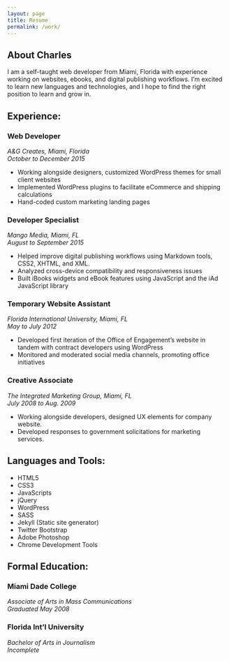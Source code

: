 ```yaml
---
layout: page
title: Resume
permalink: /work/
---
```


<section class="resume-about">
  <h2>About Charles</h2>
  <p>I am a self-taught web developer from Miami, Florida with experience working on websites, ebooks, and digital publishing workflows. I’m excited to learn new languages and technologies, and I hope to find the right position to learn and grow in.</p>
</section>

<section class="resume-exp">
<h2>Experience:</h2>

<h3>Web Developer</h3>
<em>A&G Creates, Miami, Florida</em><br/>
<em>October to December 2015</em>
<ul>
  <li>Working alongside designers, customized WordPress themes for small client websites</li>
  <li>Implemented WordPress plugins to facilitate eCommerce and shipping calculations</li>
  <li>Hand-coded custom marketing landing pages</li>
</ul>

<h3>Developer Specialist</h3>
<em>Mango Media, Miami, FL</em><br/>
<em>August to September 2015</em>
<ul>
  <li>Helped improve digital publishing workflows using Markdown tools, CSS2, XHTML, and XML.</li>
  <li>Analyzed cross-device compatibility and responsiveness issues</li>
  <li>Built iBooks widgets and eBook features using JavaScript and the iAd JavaScript library</li>
</ul>

<h3>Temporary Website Assistant</h3>
<em>Florida International University, Miami, FL</em><br/>
<em>May to July 2012</em>
<ul>
  <li>Developed first iteration of the Office of Engagement’s website in tandem with contract developers using WordPress</li>
  <li>Monitored and moderated social media channels, promoting office initiatives</li>
</ul>

<h3>Creative Associate</h3>
<em>The Integrated Marketing Group, Miami, FL</em><br/>
<em>July 2008 to Aug. 2009</em>
<ul>
  <li>Working alongside developers, designed UX elements for company website.</li>
  <li>Developed responses to government solicitations for marketing services.</li>
</ul>
</section>

<section class="resume-tools">
<h2>Languages and Tools:</h2>
<ul>
  <li>HTML5</li>
  <li>CSS3</li>
  <li>JavaScripts</li>
  <li>jQuery</li>
  <li>WordPress</li>
  <li>SASS</li>
  <li>Jekyll (Static site generator)</li>
  <li>Twitter Bootstrap</li>
  <li>Adobe Photoshop</li>
  <li>Chrome Development Tools</li>
</ul>
</section>

<section class="resume-ed">
<h2>Formal Education:</h2>

<h3>Miami Dade College</h3>
<em>Associate of Arts in Mass Communications</em><br/>
<em>Graduated May 2008</em>

<h3>Florida Int’l University</h3>
<em>Bachelor of Arts in Journalism</em><br/>
<em>Incomplete</em>
</section>